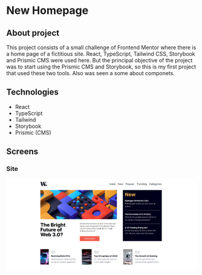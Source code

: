 # New Homepage

## About project

This project consists of a small challenge of Frontend Mentor where there is a home page of a fictitious site. React, TypeScript, Tailwind CSS, Storybook and Prismic CMS were used here.
But the principal objective of the project was to start using the Prismic CMS and Storybook, so this is my first project that used these two tools.
Also was seen a some about componets.

## Technologies

-  React
-  TypeScript
-  Tailwind
-  Storybook
-  Prismic (CMS)

## Screens

### Site

<img src='./screen/homepage.png' alt='homepage image'>
